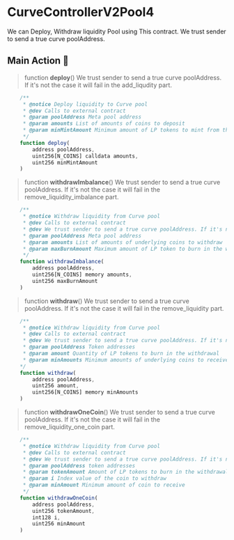 # CurveControllerV2Pool4

We can Deploy, Withdraw liquidity Pool using This contract.
We trust sender to send a true curve poolAddress.

## Main Action 🔧

> function **deploy**()
We trust sender to send a true curve poolAddress.
If it's not the case it will fail in the add_liqudity part.

```js
    /**
     * @notice Deploy liquidity to Curve pool
     * @dev Calls to external contract
     * @param poolAddress Meta pool address
     * @param amounts List of amounts of coins to deposit
     * @param minMintAmount Minimum amount of LP tokens to mint from the deposit
     */
    function deploy(
        address poolAddress,
        uint256[N_COINS] calldata amounts,
        uint256 minMintAmount
    )
```

> function **withdrawImbalance**()
We trust sender to send a true curve poolAddress. 
If it's not the case it will fail in the remove_liquidity_imbalance part.

```js
    /**
     * @notice Withdraw liquidity from Curve pool
     * @dev Calls to external contract
     * @dev We trust sender to send a true curve poolAddress. If it's not the case it will fail in the remove_liquidity_imbalance part.
     * @param poolAddress Meta pool address
     * @param amounts List of amounts of underlying coins to withdraw
     * @param maxBurnAmount Maximum amount of LP token to burn in the withdrawal
     */
    function withdrawImbalance(
        address poolAddress,
        uint256[N_COINS] memory amounts,
        uint256 maxBurnAmount
    )
```

> function **withdraw**()
We trust sender to send a true curve poolAddress. 
If it's not the case it will fail in the remove_liquidity part.

```js
    /** 
     * @notice Withdraw liquidity from Curve pool
     * @dev Calls to external contract
     * @dev We trust sender to send a true curve poolAddress. If it's not the case it will fail in the remove_liquidity part.
     * @param poolAddress Token addresses
     * @param amount Quantity of LP tokens to burn in the withdrawal
     * @param minAmounts Minimum amounts of underlying coins to receive
    */
    function withdraw(
        address poolAddress,
        uint256 amount,
        uint256[N_COINS] memory minAmounts
    )
```


> function **withdrawOneCoin**()
We trust sender to send a true curve poolAddress. 
If it's not the case it will fail in the remove_liquidity_one_coin part.

```js
    /** 
     * @notice Withdraw liquidity from Curve pool
     * @dev Calls to external contract
     * @dev We trust sender to send a true curve poolAddress. If it's not the case it will fail in the remove_liquidity_one_coin part.
     * @param poolAddress token addresses
     * @param tokenAmount Amount of LP tokens to burn in the withdrawal
     * @param i Index value of the coin to withdraw
     * @param minAmount Minimum amount of coin to receive
     */
    function withdrawOneCoin(
        address poolAddress,
        uint256 tokenAmount,
        int128 i,
        uint256 minAmount
    )
```